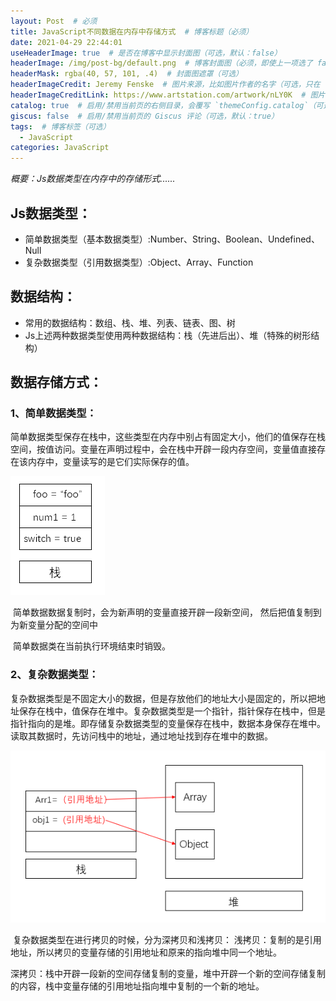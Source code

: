 ```yaml
---
layout: Post  # 必须
title: JavaScript不同数据在内存中存储方式  # 博客标题（必须）
date: 2021-04-29 22:44:01
useHeaderImage: true  # 是否在博客中显示封面图（可选，默认：false）
headerImage: /img/post-bg/default.png  # 博客封面图（必须，即使上一项选了 false，因为图片也需要在首页显示）
headerMask: rgba(40, 57, 101, .4)  # 封面图遮罩（可选）
headerImageCredit: Jeremy Fenske  # 图片来源，比如图片作者的名字（可选，只在 "useHeaderImage: true" 时有效）
headerImageCreditLink: https://www.artstation.com/artwork/nLY0K  # 图片来源的链接（可选，只在 "useHeaderImage: true" 时有效）
catalog: true  # 启用/禁用当前页的右侧目录，会覆写 `themeConfig.catalog`（可选，默认：true）
giscus: false  # 启用/禁用当前页的 Giscus 评论（可选，默认：true）
tags:  # 博客标签（可选）
  - JavaScript
categories: JavaScript
---
```


*概要：Js数据类型在内存中的存储形式......*

<!--more-->

## Js数据类型：

- 简单数据类型（基本数据类型）:Number、String、Boolean、Undefined、Null
- 复杂数据类型（引用数据类型）:Object、Array、Function

## 数据结构：

- 常用的数据结构：数组、栈、堆、列表、链表、图、树
- Js上述两种数据类型使用两种数据结构：栈（先进后出）、堆（特殊的树形结构）

## 数据存储方式：

### 1、简单数据类型：

​	简单数据类型保存在栈中，这些类型在内存中别占有固定大小，他们的值保存在栈空间，按值访问。变量在声明过程中，会在栈中开辟一段内存空间，变量值直接存在该内存中，变量读写的是它们实际保存的值。

![](./js数据在内存中的存储方式/01.png)

​	简单数据数据复制时，会为新声明的变量直接开辟一段新空间， 然后把值复制到为新变量分配的空间中

​	简单数据类在当前执行环境结束时销毁。

### 2、复杂数据类型：

​	复杂数据类型是不固定大小的数据，但是存放他们的地址大小是固定的，所以把地址保存在栈中，值保存在堆中。复杂数据类型是一个指针，指针保存在栈中，但是指针指向的是堆。即存储复杂数据类型的变量保存在栈中，数据本身保存在堆中。读取其数据时，先访问栈中的地址，通过地址找到存在堆中的数据。

![](./js数据在内存中的存储方式/02.png)

​	复杂数据类型在进行拷贝的时候，分为深拷贝和浅拷贝：
​			浅拷贝：复制的是引用地址，所以拷贝的变量存储的引用地址和原来的指向堆中同一个地址。

​	深拷贝：栈中开辟一段新的空间存储复制的变量，堆中开辟一个新的空间存储复制的内容，栈中变量存储的引用地址指向堆中复制的一个新的地址。